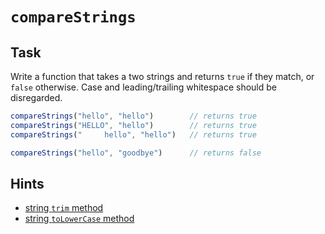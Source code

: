 # `compareStrings`

## Task

Write a function that takes a two strings and returns `true` if they match, or `false` otherwise. Case and leading/trailing whitespace should be disregarded.

```js
compareStrings("hello", "hello")        // returns true
compareStrings("HELLO", "hello")        // returns true
compareStrings("     hello", "hello")   // returns true

compareStrings("hello", "goodbye")      // returns false
```

## Hints

- [string `trim` method](https://devdocs.io/javascript/global_objects/string/trim)
- [string `toLowerCase` method](https://devdocs.io/javascript/global_objects/string/tolowercase)
